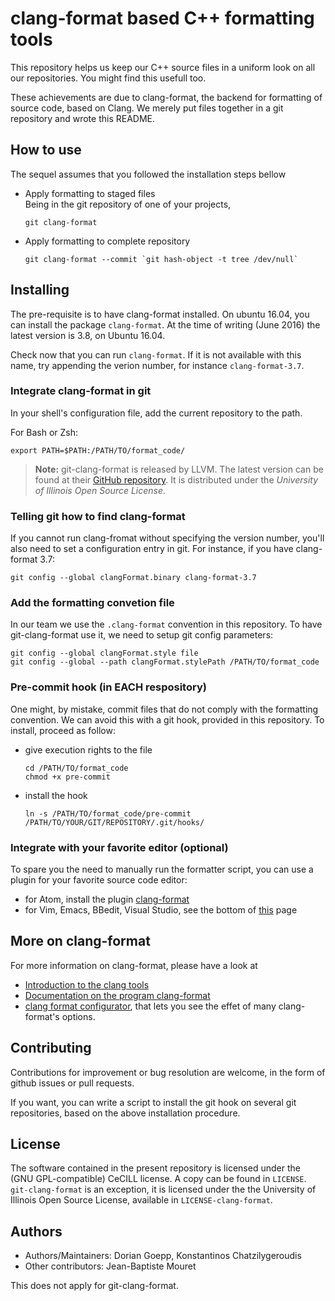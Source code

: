 # clang-format based C++ formatting tools

This repository helps us keep our C++ source files in a uniform look on all our repositories. You might find this usefull too.

These achievements are due to clang-format, the backend for formatting of source code, based on Clang. We merely put files together in a git repository and wrote this README.

## How to use
The sequel assumes that you followed the installation steps bellow

- Apply formatting to staged files  
  Being in the git repository of one of your projects,

  ```shell
  git clang-format
  ```
- Apply formatting to complete repository

  ```shell
  git clang-format --commit `git hash-object -t tree /dev/null`
  ```

## Installing
The pre-requisite is to have clang-format installed. On ubuntu 16.04, you can install the package `clang-format`. At the time of writing (June 2016) the latest version is 3.8, on Ubuntu 16.04.

Check now that you can run `clang-format`. If it is not available with this name, try appending the verion number, for instance `clang-format-3.7`.

### Integrate clang-format in git
In your shell's configuration file, add the current repository to the path.

For Bash or Zsh:

```shell
export PATH=$PATH:/PATH/TO/format_code/
```

> **Note:** git-clang-format is released by LLVM. The latest version can be found at their [GitHub repository](https://github.com/llvm-mirror/clang/tree/master/tools/clang-format). It is distributed under the _University of Illinois Open Source License_.

### Telling git how to find clang-format
If you cannot run clang-fromat without specifying the version number, you'll also need to set a configuration entry in git. For instance, if you have clang-format 3.7:

```shell
git config --global clangFormat.binary clang-format-3.7
```

### Add the formatting convetion file
In our team we use the `.clang-format` convention in this repository. To have git-clang-format use it, we need to setup git config parameters:

```shell
git config --global clangFormat.style file
git config --global --path clangFormat.stylePath /PATH/TO/format_code
```

### Pre-commit hook (in EACH respository)
One might, by mistake, commit files that do not comply with the formatting convention. We can avoid this with a git hook, provided in this repository. To install, proceed as follow:

- give execution rights to the file  
  ```shell
  cd /PATH/TO/format_code
  chmod +x pre-commit
  ```
- install the hook  
  ```shell
  ln -s /PATH/TO/format_code/pre-commit /PATH/TO/YOUR/GIT/REPOSITORY/.git/hooks/
  ```

### Integrate with your favorite editor (optional)
To spare you the need to manually run the formatter script, you can use a plugin for your favorite source code editor:

- for Atom, install the plugin [clang-format](https://github.com/LiquidHelium/atom-clang-format)
- for Vim, Emacs, BBedit, Visual Studio, see the bottom of [this](http://clang.llvm.org/docs/ClangFormat.html) page

## More on clang-format
For more information on clang-format, please have a look at

- [Introduction to the clang tools](http://clang.llvm.org/docs/ClangTools.html)
- [Documentation on the program clang-format](http://clang.llvm.org/docs/ClangFormat.html)
- [clang format configurator](http://zed0.co.uk/clang-format-configurator/), that lets you see the effet of many clang-format's options.

## Contributing
Contributions for improvement or bug resolution are welcome, in the form of github issues or pull requests.

If you want, you can write a script to install the git hook on several git repositories, based on the above installation procedure.

## License
The software contained in the present repository is licensed under the (GNU GPL-compatible) CeCILL license. A copy can be found in `LICENSE`. `git-clang-format` is an exception, it is licensed under the the University of Illinois Open Source License, available in `LICENSE-clang-format`.

## Authors

- Authors/Maintainers: Dorian Goepp, Konstantinos Chatzilygeroudis
- Other contributors: Jean-Baptiste Mouret

This does not apply for git-clang-format.